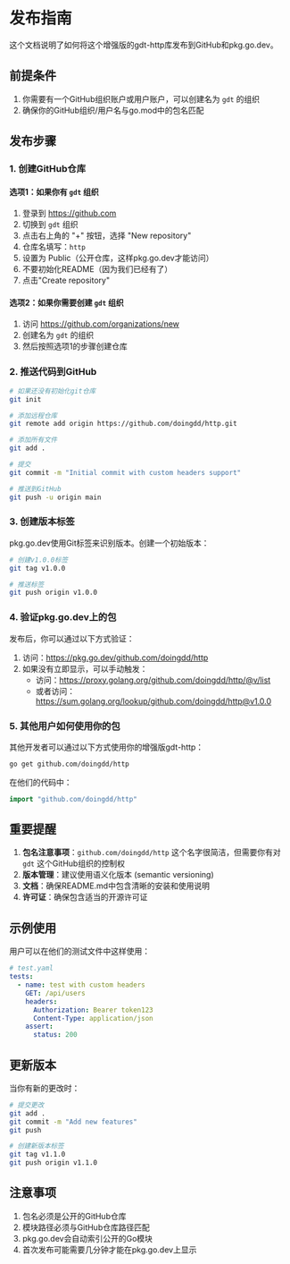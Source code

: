 # 发布指南

这个文档说明了如何将这个增强版的gdt-http库发布到GitHub和pkg.go.dev。

## 前提条件

1. 你需要有一个GitHub组织账户或用户账户，可以创建名为 `gdt` 的组织
2. 确保你的GitHub组织/用户名与go.mod中的包名匹配

## 发布步骤

### 1. 创建GitHub仓库

#### 选项1：如果你有 `gdt` 组织
1. 登录到 https://github.com
2. 切换到 `gdt` 组织
3. 点击右上角的 "+" 按钮，选择 "New repository"
4. 仓库名填写：`http`
5. 设置为 Public（公开仓库，这样pkg.go.dev才能访问）
6. 不要初始化README（因为我们已经有了）
7. 点击"Create repository"

#### 选项2：如果你需要创建 `gdt` 组织
1. 访问 https://github.com/organizations/new
2. 创建名为 `gdt` 的组织
3. 然后按照选项1的步骤创建仓库

### 2. 推送代码到GitHub

```bash
# 如果还没有初始化git仓库
git init

# 添加远程仓库
git remote add origin https://github.com/doingdd/http.git

# 添加所有文件
git add .

# 提交
git commit -m "Initial commit with custom headers support"

# 推送到GitHub
git push -u origin main
```

### 3. 创建版本标签

pkg.go.dev使用Git标签来识别版本。创建一个初始版本：

```bash
# 创建v1.0.0标签
git tag v1.0.0

# 推送标签
git push origin v1.0.0
```

### 4. 验证pkg.go.dev上的包

发布后，你可以通过以下方式验证：

1. 访问：https://pkg.go.dev/github.com/doingdd/http
2. 如果没有立即显示，可以手动触发：
   - 访问：https://proxy.golang.org/github.com/doingdd/http/@v/list
   - 或者访问：https://sum.golang.org/lookup/github.com/doingdd/http@v1.0.0

### 5. 其他用户如何使用你的包

其他开发者可以通过以下方式使用你的增强版gdt-http：

```bash
go get github.com/doingdd/http
```

在他们的代码中：

```go
import "github.com/doingdd/http"
```

## 重要提醒

1. **包名注意事项**：`github.com/doingdd/http` 这个名字很简洁，但需要你有对 `gdt` 这个GitHub组织的控制权
2. **版本管理**：建议使用语义化版本 (semantic versioning)
3. **文档**：确保README.md中包含清晰的安装和使用说明
4. **许可证**：确保包含适当的开源许可证

## 示例使用

用户可以在他们的测试文件中这样使用：

```yaml
# test.yaml
tests:
  - name: test with custom headers
    GET: /api/users
    headers:
      Authorization: Bearer token123
      Content-Type: application/json
    assert:
      status: 200
```

## 更新版本

当你有新的更改时：

```bash
# 提交更改
git add .
git commit -m "Add new features"
git push

# 创建新版本标签
git tag v1.1.0
git push origin v1.1.0
```

## 注意事项

1. 包名必须是公开的GitHub仓库
2. 模块路径必须与GitHub仓库路径匹配
3. pkg.go.dev会自动索引公开的Go模块
4. 首次发布可能需要几分钟才能在pkg.go.dev上显示 
